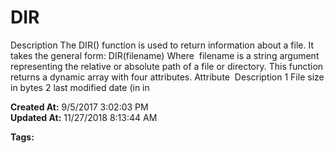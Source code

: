 # DIR

Description The DIR() function is used to return information about a file. It takes the general form: DIR(filename) Where  filename is a string argument representing the relative or absolute path of a file or directory. This function returns a dynamic array with four attributes. Attribute  Description 1 File size in bytes 2 last modified date (in in  

**Created At:** 9/5/2017 3:02:03 PM  
**Updated At:** 11/27/2018 8:13:44 AM  

**Tags:**
<badge text='file information' vertical='middle' />
